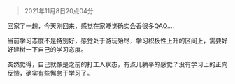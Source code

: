 > 2021年11月8日20点04分

回家了一趟，今天刚回来，感觉在家睡觉确实会香很多QAQ....

当前学习态度不是特别好，感觉处于游玩殆尽，学习积极性上升的区间上，需要好好建树一下自己的学习态度。

突然觉得，自己就像是之前的打工人状态，有点儿躺平的感觉？没有学习上的正向反馈，确实有些懈怠于学习了。